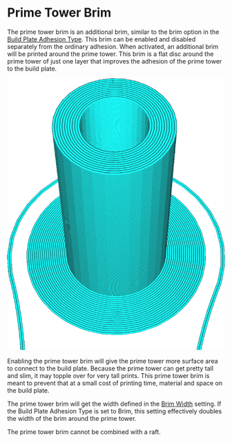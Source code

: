 Prime Tower Brim
====
The prime tower brim is an additional brim, similar to the brim option in the [Build Plate Adhesion Type](adhesion_type.md). This brim can be enabled and disabled separately from the ordinary adhesion. When activated, an additional brim will be printed around the prime tower. This brim is a flat disc around the prime tower of just one layer that improves the adhesion of the prime tower to the build plate.

![The adhesion is set to skirt, but there is still a brim around the prime tower](images/prime_tower_brim_enable.png)

Enabling the prime tower brim will give the prime tower more surface area to connect to the build plate. Because the prime tower can get pretty tall and slim, it may topple over for very tall prints. This prime tower brim is meant to prevent that at a small cost of printing time, material and space on the build plate.

The prime tower brim will get the width defined in the [Brim Width](brim_width.md) setting. If the Build Plate Adhesion Type is set to Brim, this setting effectively doubles the width of the brim around the prime tower.

The prime tower brim cannot be combined with a raft.